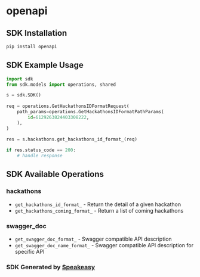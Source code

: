 # openapi

<!-- Start SDK Installation -->
## SDK Installation

```bash
pip install openapi
```
<!-- End SDK Installation -->

## SDK Example Usage
<!-- Start SDK Example Usage -->
```python
import sdk
from sdk.models import operations, shared

s = sdk.SDK()
    
req = operations.GetHackathonsIDFormatRequest(
    path_params=operations.GetHackathonsIDFormatPathParams(
        id=6129263824403308222,
    ),
)
    
res = s.hackathons.get_hackathons_id_format_(req)

if res.status_code == 200:
    # handle response
```
<!-- End SDK Example Usage -->

<!-- Start SDK Available Operations -->
## SDK Available Operations

### hackathons

* `get_hackathons_id_format_` - Return the detail of a given hackathon
* `get_hackathons_coming_format_` - Return a list of coming hackathons

### swagger_doc

* `get_swagger_doc_format_` - Swagger compatible API description
* `get_swagger_doc_name_format_` - Swagger compatible API description for specific API

<!-- End SDK Available Operations -->

### SDK Generated by [Speakeasy](https://docs.speakeasyapi.dev/docs/using-speakeasy/client-sdks)
